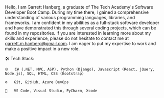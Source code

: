 Hello, I am Garrett Hanberg, a graduate of The Tech Academy's Software Developer Boot Camp. During my time there, I gained a comprehensive understanding of various programming languages, libraries, and frameworks. I am confident in my abilities as a full-stack software developer and have demonstrated this through several coding projects, which can be found in my repositories. If you are interested in learning more about my skills and experience, please do not hesitate to contact me at garrett.m.hanberg@gmail.com. I am eager to put my expertise to work and make a positive impact in a new role.

🛠  Tech Stack:

    🌐   C# (.NET, MVC, ASP), Python (Django), Javascript (React, jQuery, Node.js), SQL, HTML, CSS (Bootstrap)

    ⚙️   Git, GitHub, Azure DevOps

    🔧   VS Code, Visual Studio, PyCharm, Xcode

<!---
garretthanberg/garretthanberg is a ✨ special ✨ repository because its `README.md` (this file) appears on your GitHub profile.
You can click the Preview link to take a look at your changes.
--->
